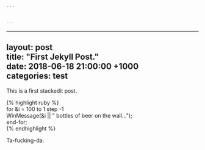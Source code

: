 ```yaml
---


---
```


<hr>
<h2 id="layout-posttitle--first-jekyll-post.date---2018-06-18-210000-1000categories-test">layout: post<br>
title:  "First Jekyll Post."<br>
date:   2018-06-18 21:00:00 +1000<br>
categories: test</h2>
<p>This is a first stackedit post.</p>
<p>{% highlight ruby %}<br>
for &amp;i = 100 to 1 step -1<br>
WinMessage(&amp;i || " bottles of beer on the wall…");<br>
end-for;<br>
{% endhighlight %}</p>
<p>Ta-fucking-da.</p>

